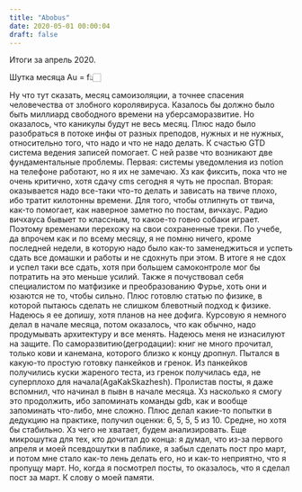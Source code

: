 ```yaml
---
title: "Abobus"
date: 2020-05-01 00:00:04
draft: false
---
```


Итоги за апрель 2020.

Шутка месяца
Au = f👆🏻

Ну что тут сказать, месяц самоизоляции, а точнее спасения человечества от злобного королявируса. Казалось бы должно было быть миллиард свободного времени на уберсаморазвитие. Но оказалось, что каникулы будут не весь месяц. Плюс надо было разобраться в потоке инфы от разных преподов, нужных и не нужных, относительно того, что надо и что не надо делать. К счастью GTD система ведения записей помогает. С ней разве что возникают две фундаментальные проблемы. Первая: системы уведомления из notion на телефоне работают, но я их не замечаю. Хз как фиксить, пока что не очень критично, хотя сдачу cms сегодня я чуть не проспал. Вторая: оказывается надо все-таки что-то делать и зависать на твиче плохо, ибо тратит килотонны времени. Для того, чтобы отлипнуть от твича, как-то помогает, как наверное заметно по постам, вичхаус. Радио вичхауса бывыет то классным, то какое-то говно собаки играет. Поэтому временами перехожу на свои сохраненные треки.
По учебе, да впрочем как и по всему месяцу, я не помню ничего, кроме последней недели, в которую надо было как-то заменеджиться и успеть сдать все домашки и работы и не сдохнуть при этом. В итоге я не сдох и успел таки все сдать, хотя при большем самоконтроле мог бы потратить на это меньше усилий. Также я почуствовал себя специалистом по матфизике и преобразованию Фурье, хоть они и юзаются не то, чтобы сильно. Плюс готовлю статью по физике, в которой пытаюсь сделать не слишком блевотный подход к физике. Надеюсь я ее допишу, хотя планов на нее дофига. Курсовую я немного делал в начале месяца, потом оказалось, что как обычно, надо продумывать архитектуру и все менять. Надеюсь меня не изнасилуют на защите.
По саморазвитию(дегродации): книг не много прочитал, только кови и канемана, которого близко к концу дропнул. Пытался в какую-то простую готовку панкейков и гренок. Из панкейков получились куски жареного теста, из гренок получилась еда, не суперплохо для начала(AgaKakSkazhesh). Пролистав посты, я даже вспомнил, что начинал в пывн в начале месяца. Хз насколько я смогу это продолжить, ибо запоминать команды gdb, как и вообще запоминать что-либо, мне сложно.
Плюс делал какие-то попытки в дедукцию на практике, получил оценки: 6, 5, 5, 5 из 10. Средне, но хотя бы стабильно. Хз чего не хватает, будем анализировать.
Еще микрошутка для тех, кто дочитал до конца: я думал, что из-за первого апреля и моей псевдошутки в паблике, я забыл сделать пост про март, и потом мне стало как-то лень делать его, но и как-то неприятно, что я пропущу март. Но, когда я посмотрел посты, то оказалось, что я сделал пост за март. К слову о моей памяти.
